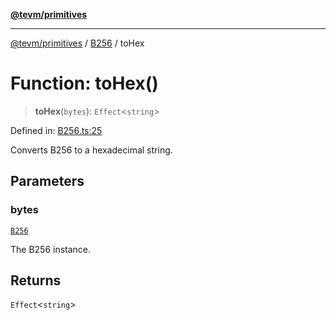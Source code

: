 [**@tevm/primitives**](../../../README.md)

***

[@tevm/primitives](../../../globals.md) / [B256](../README.md) / toHex

# Function: toHex()

> **toHex**(`bytes`): `Effect`\<`string`\>

Defined in: [B256.ts:25](https://github.com/evmts/tevm-monorepo/blob/main/packages/primitives/src/B256.ts#L25)

Converts B256 to a hexadecimal string.

## Parameters

### bytes

[`B256`](../type-aliases/B256.md)

The B256 instance.

## Returns

`Effect`\<`string`\>
